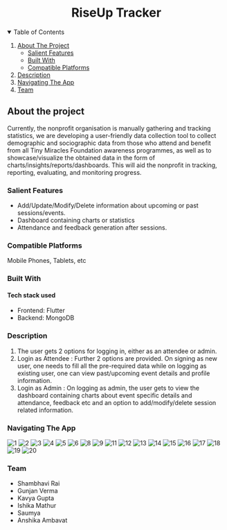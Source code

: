 <h1 align="center">
RiseUp Tracker
</h1>

   
<!-- TABLE OF CONTENTS -->
<details open="open">
  <summary>Table of Contents</summary>
  <ol>
    <li>
      <a href="#about-the-project">About The Project</a>
      <ul>
        <li><a href="#salient-features">Salient Features</a></li>
       <li><a href="#built-with">Built With</a></li>
        <li><a href="#compatible-platforms">Compatible Platforms</a></li>    
      </ul>
    </li>
    <li>
      <a href="#description">Description</a>
    </li>
     <li>
        <a href="#navigating-the-app">Navigating The App</a>
     </li>
     <li>
        <a href="#team">Team</a>
     </li>
  </ol>
</details>

<!-- ABOUT THE PROJECT -->
## About the project

Currently, the nonprofit organisation is manually gathering and tracking statistics, we are developing a user-friendly data collection tool to collect demographic and sociographic data from those who attend and benefit from all Tiny Miracles Foundation awareness programmes, as well as to showcase/visualize the obtained data in the form of charts/insights/reports/dashboards. This will aid the nonprofit in tracking, reporting, evaluating, and monitoring progress.

### Salient Features

- Add/Update/Modify/Delete information about upcoming or past sessions/events.
- Dashboard containing charts or statistics 
- Attendance and feedback generation after sessions. 

### Compatible Platforms
Mobile Phones, Tablets, etc

### Built With

#### Tech stack used
* Frontend: Flutter
* Backend: MongoDB

### Description

<ol>
   <li><a>The user gets 2 options for logging in, either as an attendee or admin.</a></li>
   <li><a>Login as Attendee : Further 2 options are provided. On signing as new user, one needs to fill all the pre-required data while on logging as existing user, one can view past/upcoming event details and profile information.</a></li>
   <li><a>Login as Admin : On logging as admin, the user gets to view the dashboard containing charts about event specific details and attendance, feedback etc and an option to add/modify/delete session related information.</a></li>
</ol>

### Navigating The App
![1](https://github.com/gunjanverma0405/RiseUp-Tracker/assets/112773117/3e53c4c4-1b62-4b04-b881-6dfd744e7e51)
![2](https://github.com/gunjanverma0405/RiseUp-Tracker/assets/112773117/44713303-2d82-4c3b-b3ac-8276a5fec918)
![3](https://github.com/gunjanverma0405/RiseUp-Tracker/assets/112773117/b24e21dd-5a4c-4c81-ae59-410d0804a97f)
![4](https://github.com/gunjanverma0405/RiseUp-Tracker/assets/112773117/862cf0a3-bed5-4629-b3f6-f0c9c3968b3e)
![5](https://github.com/gunjanverma0405/RiseUp-Tracker/assets/112773117/81347c2d-7924-4e2c-9730-cb75c4726d46)
![6](https://github.com/gunjanverma0405/RiseUp-Tracker/assets/112773117/0d31a1db-e8b6-4d6c-95fe-b836685b717d)
![8](https://github.com/gunjanverma0405/RiseUp-Tracker/assets/112773117/bbd6fde9-483f-450c-838a-b68352c85f66)
![9](https://github.com/gunjanverma0405/RiseUp-Tracker/assets/112773117/6422cbf4-6830-489e-a537-8b1b5028c79c)
![11](https://github.com/gunjanverma0405/RiseUp-Tracker/assets/112773117/680213d3-6049-4220-8a07-1ebde3e3da0c)
![12](https://github.com/gunjanverma0405/RiseUp-Tracker/assets/112773117/62028e7e-656d-456e-bb2c-b01d60f0cb6e)
![13](https://github.com/gunjanverma0405/RiseUp-Tracker/assets/112773117/4b6b4ab9-b332-48e9-bea8-f835ee9fcc8b)
![14](https://github.com/gunjanverma0405/RiseUp-Tracker/assets/112773117/a858cf65-b069-4aaa-ae0d-a14375bd1a12)
![15](https://github.com/gunjanverma0405/RiseUp-Tracker/assets/112773117/9f5c622b-8f93-49fa-a94e-6f875767a30a)
![16](https://github.com/gunjanverma0405/RiseUp-Tracker/assets/112773117/f54bbc55-fce9-47e1-bb26-c85ce910f456)
![17](https://github.com/gunjanverma0405/RiseUp-Tracker/assets/112773117/d783173a-b72b-4400-bc8b-952d3ac0029d)
![18](https://github.com/gunjanverma0405/RiseUp-Tracker/assets/112773117/6f97d4ed-0375-4b3f-be7c-d41369f55568)
![19](https://github.com/gunjanverma0405/RiseUp-Tracker/assets/112773117/f7b223dd-1dc0-41fb-b10e-04d397c34133)
![20](https://github.com/gunjanverma0405/RiseUp-Tracker/assets/112773117/cf43bd6d-21f5-4124-8c9f-43492af6dfd3)



### Team
- Shambhavi Rai
- Gunjan Verma
- Kavya Gupta
- Ishika Mathur
- Saumya
- Anshika Ambavat
